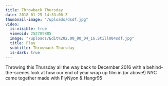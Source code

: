 ```yaml
---
title: Throwback Thursday
date: 2018-01-25 14:33:00 Z
thumbnail-image: "/uploads/dsdf.jpg"
video:
  is-visible: true
  vimeoid: 252709885
  image: "/uploads/Edit%202.00_00_04_16.Still004sdf.jpg"
  title: Play
  subtitle: Throwback Thursday
  is-dark: true
---
```


Throwing this Thursday all the way back to December 2016 with a behind-the-scenes look at how our end of year wrap up film in (or above!) NYC came together made with FlyNyon & Hangr95 